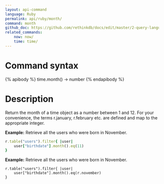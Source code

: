 ```yaml
---
layout: api-command 
language: Ruby
permalink: api/ruby/month/
command: month
github_doc: https://github.com/rethinkdb/docs/edit/master/2-query-language/api/ruby/dates-and-times/month.md
related_commands:
    now: now/
    time: time/
---
```


# Command syntax #

{% apibody %}
time.month() &rarr; number
{% endapibody %}

# Description #

Return the month of a time object as a number between 1 and 12. For your convenience, the terms r.january, r.february etc. are defined and map to the appropriate integer.

__Example:__ Retrieve all the users who were born in November.

```rb
r.table("users").filter{ |user|
    user["birthdate"].month().eq(11)
}
```


__Example:__ Retrieve all the users who were born in November.

```
r.table("users").filter{ |user|
    user["birthdate"].month().eq(r.november)
}
```

